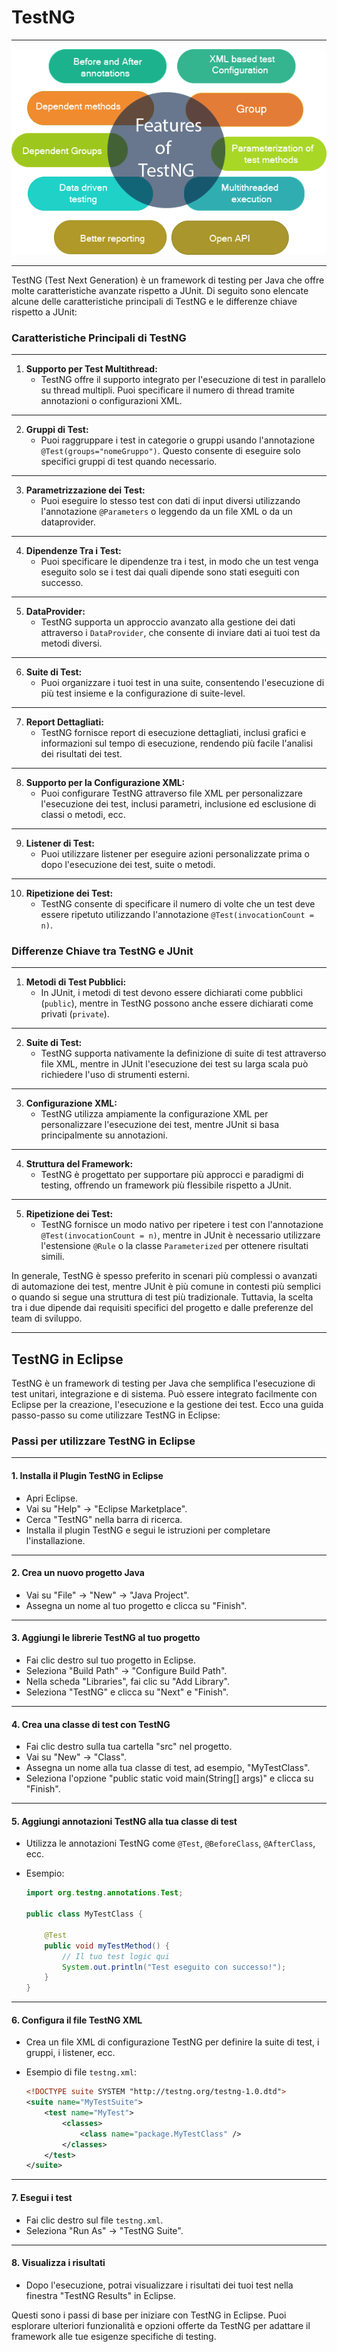 # TestNG

---

![TestNG](./img/features-of-testng.png)

---

TestNG (Test Next Generation) è un framework di testing per Java che offre molte caratteristiche avanzate rispetto a JUnit. Di seguito sono elencate alcune delle caratteristiche principali di TestNG e le differenze chiave rispetto a JUnit:

### Caratteristiche Principali di TestNG

---

1. **Supporto per Test Multithread:**
   - TestNG offre il supporto integrato per l'esecuzione di test in parallelo su thread multipli. Puoi specificare il numero di thread tramite annotazioni o configurazioni XML.

---

2. **Gruppi di Test:**
   - Puoi raggruppare i test in categorie o gruppi usando l'annotazione `@Test(groups="nomeGruppo")`. Questo consente di eseguire solo specifici gruppi di test quando necessario.

---

3. **Parametrizzazione dei Test:**
   - Puoi eseguire lo stesso test con dati di input diversi utilizzando l'annotazione `@Parameters` o leggendo da un file XML o da un dataprovider.

---

4. **Dipendenze Tra i Test:**
   - Puoi specificare le dipendenze tra i test, in modo che un test venga eseguito solo se i test dai quali dipende sono stati eseguiti con successo.

---

5. **DataProvider:**
   - TestNG supporta un approccio avanzato alla gestione dei dati attraverso i `DataProvider`, che consente di inviare dati ai tuoi test da metodi diversi.

---

6. **Suite di Test:**
   - Puoi organizzare i tuoi test in una suite, consentendo l'esecuzione di più test insieme e la configurazione di suite-level.

---

7. **Report Dettagliati:**
   - TestNG fornisce report di esecuzione dettagliati, inclusi grafici e informazioni sul tempo di esecuzione, rendendo più facile l'analisi dei risultati dei test.

---

8. **Supporto per la Configurazione XML:**
   - Puoi configurare TestNG attraverso file XML per personalizzare l'esecuzione dei test, inclusi parametri, inclusione ed esclusione di classi o metodi, ecc.

---

9. **Listener di Test:**
   - Puoi utilizzare listener per eseguire azioni personalizzate prima o dopo l'esecuzione dei test, suite o metodi.

---

10. **Ripetizione dei Test:**
    - TestNG consente di specificare il numero di volte che un test deve essere ripetuto utilizzando l'annotazione `@Test(invocationCount = n)`.

### Differenze Chiave tra TestNG e JUnit

---

1. **Metodi di Test Pubblici:**
   - In JUnit, i metodi di test devono essere dichiarati come pubblici (`public`), mentre in TestNG possono anche essere dichiarati come privati (`private`).

---

2. **Suite di Test:**
   - TestNG supporta nativamente la definizione di suite di test attraverso file XML, mentre in JUnit l'esecuzione dei test su larga scala può richiedere l'uso di strumenti esterni.

---

3. **Configurazione XML:**
   - TestNG utilizza ampiamente la configurazione XML per personalizzare l'esecuzione dei test, mentre JUnit si basa principalmente su annotazioni.

---

4. **Struttura del Framework:**
   - TestNG è progettato per supportare più approcci e paradigmi di testing, offrendo un framework più flessibile rispetto a JUnit.

---

5. **Ripetizione dei Test:**
   - TestNG fornisce un modo nativo per ripetere i test con l'annotazione `@Test(invocationCount = n)`, mentre in JUnit è necessario utilizzare l'estensione `@Rule` o la classe `Parameterized` per ottenere risultati simili.

In generale, TestNG è spesso preferito in scenari più complessi o avanzati di automazione dei test, mentre JUnit è più comune in contesti più semplici o quando si segue una struttura di test più tradizionale. Tuttavia, la scelta tra i due dipende dai requisiti specifici del progetto e dalle preferenze del team di sviluppo.

---

## TestNG in Eclipse

TestNG è un framework di testing per Java che semplifica l'esecuzione di test unitari, integrazione e di sistema. Può essere integrato facilmente con Eclipse per la creazione, l'esecuzione e la gestione dei test. Ecco una guida passo-passo su come utilizzare TestNG in Eclipse:

### Passi per utilizzare TestNG in Eclipse

---

#### 1. Installa il Plugin TestNG in Eclipse

- Apri Eclipse.
- Vai su "Help" -> "Eclipse Marketplace".
- Cerca "TestNG" nella barra di ricerca.
- Installa il plugin TestNG e segui le istruzioni per completare l'installazione.

---

#### 2. Crea un nuovo progetto Java

- Vai su "File" -> "New" -> "Java Project".
- Assegna un nome al tuo progetto e clicca su "Finish".

---

#### 3. Aggiungi le librerie TestNG al tuo progetto

- Fai clic destro sul tuo progetto in Eclipse.
- Seleziona "Build Path" -> "Configure Build Path".
- Nella scheda "Libraries", fai clic su "Add Library".
- Seleziona "TestNG" e clicca su "Next" e "Finish".

---

#### 4. Crea una classe di test con TestNG

- Fai clic destro sulla tua cartella "src" nel progetto.
- Vai su "New" -> "Class".
- Assegna un nome alla tua classe di test, ad esempio, "MyTestClass".
- Seleziona l'opzione "public static void main(String[] args)" e clicca su "Finish".

---

#### 5. Aggiungi annotazioni TestNG alla tua classe di test

- Utilizza le annotazioni TestNG come `@Test`, `@BeforeClass`, `@AfterClass`, ecc.
- Esempio:

     ```java
     import org.testng.annotations.Test;

     public class MyTestClass {

         @Test
         public void myTestMethod() {
             // Il tuo test logic qui
             System.out.println("Test eseguito con successo!");
         }
     }
     ```

---

#### 6. Configura il file TestNG XML

- Crea un file XML di configurazione TestNG per definire la suite di test, i gruppi, i listener, ecc.
- Esempio di file `testng.xml`:

     ```xml
     <!DOCTYPE suite SYSTEM "http://testng.org/testng-1.0.dtd">
     <suite name="MyTestSuite">
         <test name="MyTest">
             <classes>
                 <class name="package.MyTestClass" />
             </classes>
         </test>
     </suite>
     ```

---

#### 7. Esegui i test

- Fai clic destro sul file `testng.xml`.
- Seleziona "Run As" -> "TestNG Suite".

---

#### 8. Visualizza i risultati

- Dopo l'esecuzione, potrai visualizzare i risultati dei tuoi test nella finestra "TestNG Results" in Eclipse.

Questi sono i passi di base per iniziare con TestNG in Eclipse. Puoi esplorare ulteriori funzionalità e opzioni offerte da TestNG per adattare il framework alle tue esigenze specifiche di testing.
